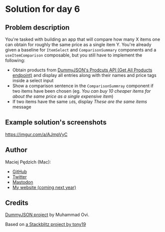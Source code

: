 # Solution for day 6

## Problem description

You're tasked with building an app that will compare how many X items one can obtain for roughly the same price as a single item Y. You're already given a baseline for `ItemSelect` and `ComparisonSummary` components and a `useItemComparison` composable, but you still have to implement the following:

- Obtain products from [DummyJSON's Prodcuts API (Get All Products endpoint)](https://dummyjson.com/docs/products) and display all entries along with their names and price tags inside a select input
- Show a comparison sentence in the `ComparisonSummray` component if two items have been chosen (eg. _You can buy 10 cheaper items for about the same price as a single expensive item_)
- If two items have the same `id`s, display _These are the same items_ message

## Example solution's screenshots

https://imgur.com/a/AJmpVyC

## Author

Maciej Pędzich (Mac):

- [GitHub](https://github.com/maciejpedzich)
- [Twitter](https://twitter.com/MaciejPedzich)
- [Mastodon](https://notacult.social/@maciejpedzich)
- [My website (coming next year)](https://maciejpedzi.ch)

## Credits

[DummyJSON project](https://github.com/Ovi/DummyJSON) by Muhammad Ovi.

Based on [a Stackblitz project by tony19](https://stackblitz.com/edit/vue3-vite-starter)
